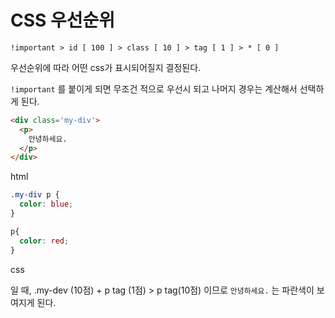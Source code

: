 # CSS 우선순위

```
!important > id [ 100 ] > class [ 10 ] > tag [ 1 ] > * [ 0 ]
```

우선순위에 따라 어떤 css가 표시되어질지 결정된다.

 `!important` 를 붙이게 되면 무조건 적으로 우선시 되고 나머지 경우는 계산해서 선택하게 된다.

```html
<div class='my-div'>
  <p>
    안녕하세요.
  </p>
</div>
```

html

```css
.my-div p {
  color: blue;
}

p{
  color: red;
}
```

css

일 때,  .my-dev (10점) +  p tag (1점) > p tag(10점) 이므로 `안녕하세요.` 는 파란색이 보여지게 된다.

